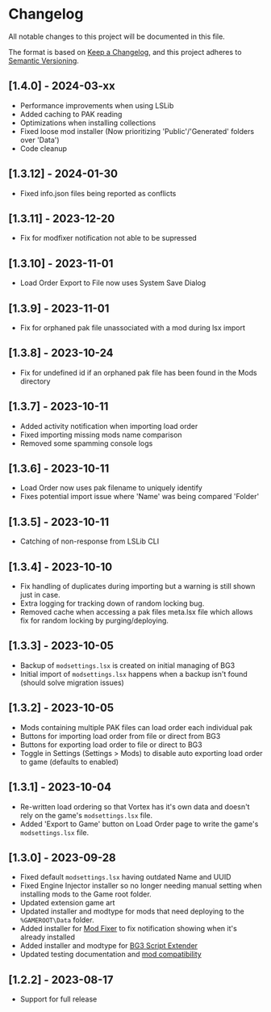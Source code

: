 # Changelog

All notable changes to this project will be documented in this file.

The format is based on [Keep a Changelog](https://keepachangelog.com/en/1.0.0/),
and this project adheres to [Semantic Versioning](https://semver.org/spec/v2.0.0.html).

## [1.4.0] - 2024-03-xx

- Performance improvements when using LSLib
- Added caching to PAK reading
- Optimizations when installing collections 
- Fixed loose mod installer (Now prioritizing 'Public'/'Generated' folders over 'Data')
- Code cleanup

## [1.3.12] - 2024-01-30

- Fixed info.json files being reported as conflicts

## [1.3.11] - 2023-12-20

- Fix for modfixer notification not able to be supressed

## [1.3.10] - 2023-11-01

- Load Order Export to File now uses System Save Dialog 

## [1.3.9] - 2023-11-01

- Fix for orphaned pak file unassociated with a mod during lsx import

## [1.3.8] - 2023-10-24

- Fix for undefined id if an orphaned pak file has been found in the Mods directory

## [1.3.7] - 2023-10-11

- Added activity notification when importing load order
- Fixed importing missing mods name comparison
- Removed some spamming console logs   

## [1.3.6] - 2023-10-11

- Load Order now uses pak filename to uniquely identify
- Fixes potential import issue where 'Name' was being compared 'Folder'

## [1.3.5] - 2023-10-11

- Catching of non-response from LSLib CLI

## [1.3.4] - 2023-10-10

- Fix handling of duplicates during importing but a warning is still shown just in case.
- Extra logging for tracking down of random locking bug.
- Removed cache when accessing a pak files meta.lsx file which allows fix for random locking by purging/deploying.

## [1.3.3] - 2023-10-05

- Backup of `modsettings.lsx` is created on initial managing of BG3
- Initial import of `modsettings.lsx` happens when a backup isn't found (should solve migration issues) 

## [1.3.2] - 2023-10-05

- Mods containing multiple PAK files can load order each individual pak
- Buttons for importing load order from file or direct from BG3
- Buttons for exporting load order to file or direct to BG3
- Toggle in Settings (Settings > Mods) to disable auto exporting load order to game (defaults to enabled)

## [1.3.1] - 2023-10-04

- Re-written load ordering so that Vortex has it's own data and doesn't rely on the game's `modsettings.lsx` file.
- Added 'Export to Game' button on Load Order page to write the game's `modsettings.lsx` file.

## [1.3.0] - 2023-09-28

- Fixed default `modsettings.lsx` having outdated Name and UUID
- Fixed Engine Injector installer so no longer needing manual setting when installing mods to the Game root folder.
- Updated extension game art
- Updated installer and modtype for mods that need deploying to the `%GAMEROOT\Data` folder.
- Added installer for [Mod Fixer](https://www.nexusmods.com/baldursgate3/mods/141) to fix notification showing when it's already installed
- Added installer and modtype for [BG3 Script Extender](https://github.com/Norbyte/bg3se)
- Updated testing documentation and [mod compatibility](https://forums.nexusmods.com/index.php?/topic/13287213-baldurs-gate-3-mod-compatibility-megathread/)

## [1.2.2] - 2023-08-17

- Support for full release 